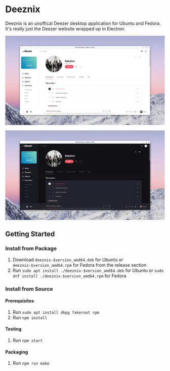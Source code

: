 # Deeznix

Deeznix is an unoffical Deezer desktop application for Ubuntu and Fedora. It's really just the Deezer website wrapped up in Electron.

![alt text](deeznix-light.png "Deeznix Light")

![alt text](deeznix-dark.png "Deeznix Dark")

## Getting Started

### Install from Package

1. Download `deeznix-$version_amd64.deb` for Ubuntu or `deeznix-$version_amd64.rpm` for Fedora from the release section
2. Run `sudo apt install ./deeznix-$version_amd64.deb` for Ubuntu or `sudo dnf install ./deeznix-$version_amd64.rpm` for Fedora

### Install from Source

#### Prerequisites

1. Run `sudo apt install dkpg fakeroot rpm`
2. Run `npm install`

#### Testing

1. Run `npm start`

#### Packaging

1. Run `npm run make`
